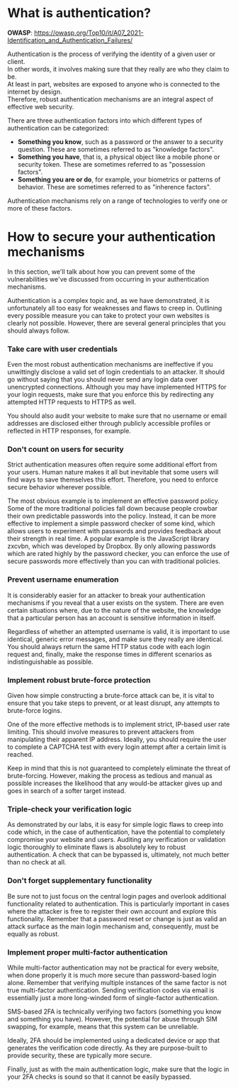 # What is authentication?

**OWASP**: https://owasp.org/Top10/it/A07_2021-Identification_and_Authentication_Failures/

Authentication is the process of verifying the identity of a given user or client.  
In other words, it involves making sure that they really are who they claim to be.  
At least in part, websites are exposed to anyone who is connected to the internet by design.  
Therefore, robust authentication mechanisms are an integral aspect of effective web security.

There are three authentication factors into which different types of authentication can be categorized:

- **Something you know**, such as a password or the answer to a security question. These are sometimes referred to as "knowledge factors".
- **Something you have**, that is, a physical object like a mobile phone or security token. These are sometimes referred to as "possession factors".
- **Something you are or do**, for example, your biometrics or patterns of behavior. These are sometimes referred to as "inherence factors".

Authentication mechanisms rely on a range of technologies to verify one or more of these factors.

# How to secure your authentication mechanisms
In this section, we'll talk about how you can prevent some of the vulnerabilities we've discussed from occurring in your authentication mechanisms.

Authentication is a complex topic and, as we have demonstrated, it is unfortunately all too easy for weaknesses and flaws to creep in. Outlining every possible measure you can take to protect your own websites is clearly not possible. However, there are several general principles that you should always follow.

### Take care with user credentials
Even the most robust authentication mechanisms are ineffective if you unwittingly disclose a valid set of login credentials to an attacker.  It should go without saying that you should never send any login data over unencrypted connections.  Although you may have implemented HTTPS for your login requests, make sure that you enforce this by redirecting any attempted HTTP requests to HTTPS as well.

You should also audit your website to make sure that no username or email addresses are disclosed either through publicly accessible profiles or reflected in HTTP responses, for example.

### Don't count on users for security
Strict authentication measures often require some additional effort from your users.  Human nature makes it all but inevitable that some users will find ways to save themselves this effort.  Therefore, you need to enforce secure behavior wherever possible.

The most obvious example is to implement an effective password policy.  Some of the more traditional policies fall down because people crowbar their own predictable passwords into the policy.  Instead, it can be more effective to implement a simple password checker of some kind, which allows users to experiment with passwords and provides feedback about their strength in real time.  A popular example is the JavaScript library zxcvbn, which was developed by Dropbox.  By only allowing passwords which are rated highly by the password checker, you can enforce the use of secure passwords more effectively than you can with traditional policies.

### Prevent username enumeration
It is considerably easier for an attacker to break your authentication mechanisms if you reveal that a user exists on the system.  There are even certain situations where, due to the nature of the website, the knowledge that a particular person has an account is sensitive information in itself.

Regardless of whether an attempted username is valid, it is important to use identical, generic error messages, and make sure they really are identical.  You should always return the same HTTP status code with each login request and, finally, make the response times in different scenarios as indistinguishable as possible.

### Implement robust brute-force protection
Given how simple constructing a brute-force attack can be, it is vital to ensure that you take steps to prevent, or at least disrupt, any attempts to brute-force logins.

One of the more effective methods is to implement strict, IP-based user rate limiting.  This should involve measures to prevent attackers from manipulating their apparent IP address.  Ideally, you should require the user to complete a CAPTCHA test with every login attempt after a certain limit is reached.

Keep in mind that this is not guaranteed to completely eliminate the threat of brute-forcing.  However, making the process as tedious and manual as possible increases the likelihood that any would-be attacker gives up and goes in search of a softer target instead.

### Triple-check your verification logic
As demonstrated by our labs, it is easy for simple logic flaws to creep into code which, in the case of authentication, have the potential to completely compromise your website and users.  Auditing any verification or validation logic thoroughly to eliminate flaws is absolutely key to robust authentication.  A check that can be bypassed is, ultimately, not much better than no check at all.

### Don't forget supplementary functionality
Be sure not to just focus on the central login pages and overlook additional functionality related to authentication.  This is particularly important in cases where the attacker is free to register their own account and explore this functionality.  Remember that a password reset or change is just as valid an attack surface as the main login mechanism and, consequently, must be equally as robust.

### Implement proper multi-factor authentication
While multi-factor authentication may not be practical for every website, when done properly it is much more secure than password-based login alone.  Remember that verifying multiple instances of the same factor is not true multi-factor authentication.  Sending verification codes via email is essentially just a more long-winded form of single-factor authentication.

SMS-based 2FA is technically verifying two factors (something you know and something you have).  However, the potential for abuse through SIM swapping, for example, means that this system can be unreliable.

Ideally, 2FA should be implemented using a dedicated device or app that generates the verification code directly.  As they are purpose-built to provide security, these are typically more secure.

Finally, just as with the main authentication logic, make sure that the logic in your 2FA checks is sound so that it cannot be easily bypassed.